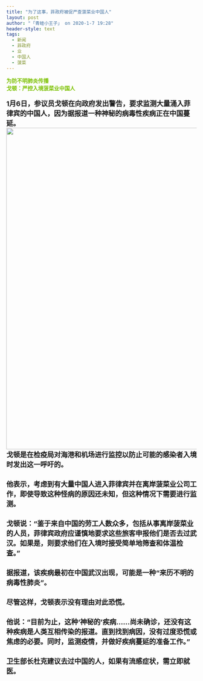 ```yaml
---
title: "为了这事，菲政府被促严查菠菜业中国人"
layout: post
author: "「青蛙小王子」 on 2020-1-7 19:28"
header-style: text
tags:
  - 新闻
  - 菲政府
  - 业
  - 中国人
  - 菠菜
---
```


<head></head>
<body>
 <strong><font color="#7bc0"><strong>为防不明肺炎传播</strong></font><br> <font color="#7bc0"><strong>戈顿：</strong><strong>严控入境菠菜业中国人</strong></font><br> <br> <font style="font-size:18px">1月6日，参议员戈顿在向政府发出警告，要求监测大量涌入菲律宾的中国人，因为据报道一种神秘的病毒性疾病正在中国蔓延。</font><br> 
  <div align="center"> 
   <ignore_js_op> 
    <img aid="1325389" src="https://bbs.boniu123.cc/data/attachment/forum/202001/07/101454llkja505jaa5k7jj.png" zoomfile="data/attachment/forum/202001/07/101454llkja505jaa5k7jj.png" file="data/attachment/forum/202001/07/101454llkja505jaa5k7jj.png" width="850" inpost="1"> 
    <div class="tip tip_4 aimg_tip" id="aimg_1325389_menu" style="position: absolute; display: none" disautofocus="true"> 
     <div class="xs0"> 
      <p><strong>00.png</strong> <em class="xg1">(816.59 KB, 下载次数: 0)</em></p> 
      <p> <a href="forum.php?mod=attachment&amp;aid=MTMyNTM4OXw5ZTU4MmVmN3wxNTc4NTA3NzYzfDB8NTQ3NTkx&amp;nothumb=yes" target="_blank">下载附件</a> &nbsp;<a href="javascript:;" onclick="showWindow(this.id, this.getAttribute('url'), 'get', 0);" id="savephoto_1325389" url="home.php?mod=spacecp&amp;ac=album&amp;op=saveforumphoto&amp;aid=1325389&amp;handlekey=savephoto_1325389">保存到相册</a> </p> 
      <p class="xg1 y"><span title="2020-1-7 10:14">前天&nbsp;10:14</span> 上传</p> 
     </div> 
     <div class="tip_horn"></div> 
    </div> 
   </ignore_js_op> 
  </div><font style="font-size:18px">戈顿是在检疫局对海港和机场进行监控以防止可能的感染者入境时发出这一呼吁的。</font><br> <font style="font-size:18px">　　</font><br> <font style="font-size:18px">他表示，考虑到有大量中国人进入菲律宾并在离岸菠菜业公司工作，即使导致这种怪病的原因还未知，但这种情况下需要进行监测。</font><br> <font style="font-size:18px">　　</font><br> <font style="font-size:18px">戈顿说：“鉴于来自中国的劳工人数众多，包括从事离岸菠菜业的人员，菲律宾政府应谨慎地要求这些旅客申报他们是否去过武汉。如果是，则要求他们在入境时接受简单地筛查和体温检查。”</font><br> <font style="font-size:18px">　　</font><br> <font style="font-size:18px">据报道，该疾病最初在中国武汉出现，可能是一种“来历不明的病毒性肺炎”。</font><br> <font style="font-size:18px">　　</font><br> <font style="font-size:18px">尽管这样，戈顿表示没有理由对此恐慌。</font><br> <font style="font-size:18px">　　</font><br> <font style="font-size:18px">他说：“目前为止，这种‘神秘的’疾病……尚未确诊，还没有这种疾病是人类互相传染的报道。直到找到病因，没有过度恐慌或焦虑的必要。同时，监测疫情，并做好疾病蔓延的准备工作。”</font><br> <font style="font-size:18px">　　</font><br> <font style="font-size:18px">卫生部长杜克建议去过中国的人，如果有流感症状，需立即就医。</font><br> </strong>
 <br>
</body>


